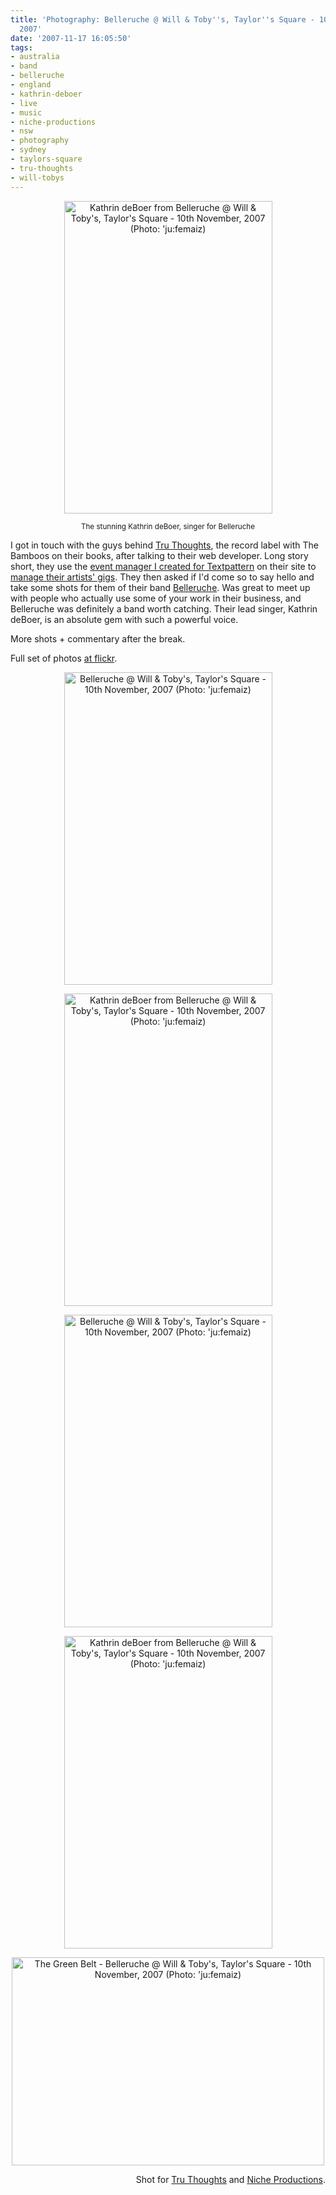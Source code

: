 ```yaml
---
title: 'Photography: Belleruche @ Will & Toby''s, Taylor''s Square - 10th November,
  2007'
date: '2007-11-17 16:05:50'
tags:
- australia
- band
- belleruche
- england
- kathrin-deboer
- live
- music
- niche-productions
- nsw
- photography
- sydney
- taylors-square
- tru-thoughts
- will-tobys
---
```


<p style="text-align: center"><a href="http://www.flickr.com/photos/jufemaiz/1949848244/" title="Kathrin deBoer from Belleruche @ Will &amp; Toby's, Taylor's Square - 10th November, 2007 (Photo: 'ju:femaiz)"><img src="http://static.flickr.com/2106/1949848244_5ef2974331.jpg" title="Kathrin deBoer from Belleruche @ Will &amp; Toby's, Taylor's Square - 10th November, 2007 (Photo: 'ju:femaiz)" alt="Kathrin deBoer from Belleruche @ Will &amp; Toby's, Taylor's Square - 10th November, 2007 (Photo: 'ju:femaiz)" height="500" width="333" /></a></p>
<p style="text-align: center"><small>The stunning Kathrin deBoer, singer for Belleruche</small></p>
I got in touch with the guys behind <a href="http://www.tru-thoughts.co.uk/">Tru Thoughts</a>, the record label with The Bamboos on their books, after talking to their web developer. Long story short, they use the <a href="http://euphemize.net/blog/plugins/textpattern/jmc_event_manager/">event manager I created for Textpattern</a> on their site to <a href="http://www.tru-thoughts.co.uk/gigs">manage their artists' gigs</a>. They then asked if I'd come so to say hello and take some shots for them of their band <a href="http://belleruche.com/">Belleruche</a>. Was great to meet up with people who actually use some of your work in their business, and Belleruche was definitely a band worth catching. Their lead singer, Kathrin deBoer, is an absolute gem with such a powerful voice.

More shots + commentary after the break.

Full set of photos <a href="http://flickr.com/photos/jufemaiz/sets/72157603200389498/">at flickr</a>.

<!--more-->
<p style="text-align: center"><a href="http://www.flickr.com/photos/jufemaiz/2036391161/" title="Belleruche @ Will &amp; Toby's, Taylor's Square - 10th November, 2007 (Photo: 'ju:femaiz)"><img src="http://static.flickr.com/2083/2036391161_6fc16c567c.jpg" title="Belleruche @ Will &amp; Toby's, Taylor's Square - 10th November, 2007 (Photo: 'ju:femaiz)" alt="Belleruche @ Will &amp; Toby's, Taylor's Square - 10th November, 2007 (Photo: 'ju:femaiz)" height="500" width="333" /></a></p>
<p style="text-align: center"><a href="http://www.flickr.com/photos/jufemaiz/2036391965/" title="Kathrin deBoer from Belleruche @ Will &amp; Toby's, Taylor's Square - 10th November, 2007 (Photo: 'ju:femaiz)"><img src="http://static.flickr.com/2401/2036391965_a53f8cc3b7.jpg" title="Kathrin deBoer from Belleruche @ Will &amp; Toby's, Taylor's Square - 10th November, 2007 (Photo: 'ju:femaiz)" alt="Kathrin deBoer from Belleruche @ Will &amp; Toby's, Taylor's Square - 10th November, 2007 (Photo: 'ju:femaiz)" height="500" width="333" /></a></p>
<p style="text-align: center"><a href="http://www.flickr.com/photos/jufemaiz/2036393001/" title="Belleruche @ Will &amp; Toby's, Taylor's Square - 10th November, 2007 (Photo: 'ju:femaiz)"><img src="http://static.flickr.com/2263/2036393001_1792e48b0d.jpg" title="Belleruche @ Will &amp; Toby's, Taylor's Square - 10th November, 2007 (Photo: 'ju:femaiz)" alt="Belleruche @ Will &amp; Toby's, Taylor's Square - 10th November, 2007 (Photo: 'ju:femaiz)" height="500" width="333" /></a></p>
<p style="text-align: center"><a href="http://www.flickr.com/photos/jufemaiz/2037192548/" title="Kathrin deBoer from Belleruche @ Will &amp; Toby's, Taylor's Square - 10th November, 2007 (Photo: 'ju:femaiz)"><img src="http://static.flickr.com/2147/2037192548_154bdf030b.jpg" title="Kathrin deBoer from Belleruche @ Will &amp; Toby's, Taylor's Square - 10th November, 2007 (Photo: 'ju:femaiz)" alt="Kathrin deBoer from Belleruche @ Will &amp; Toby's, Taylor's Square - 10th November, 2007 (Photo: 'ju:femaiz)" height="500" width="333" /></a></p>
<p style="text-align: center"><a href="http://www.flickr.com/photos/jufemaiz/2036393907/" title="The Green Belt - Belleruche @ Will &amp; Toby's, Taylor's Square - 10th November, 2007 (Photo: 'ju:femaiz)"><img src="http://static.flickr.com/2230/2036393907_f764a4d598.jpg" title="The Green Belt - Belleruche @ Will &amp; Toby's, Taylor's Square - 10th November, 2007 (Photo: 'ju:femaiz)" alt="The Green Belt - Belleruche @ Will &amp; Toby's, Taylor's Square - 10th November, 2007 (Photo: 'ju:femaiz)" height="333" width="500" /></a></p>
<p style="text-align: right">Shot for <a href="http://www.tru-thoughts.co.uk/">Tru Thoughts</a> and <a href="http://nicheproductions.com.au/">Niche Productions</a>.</p>
